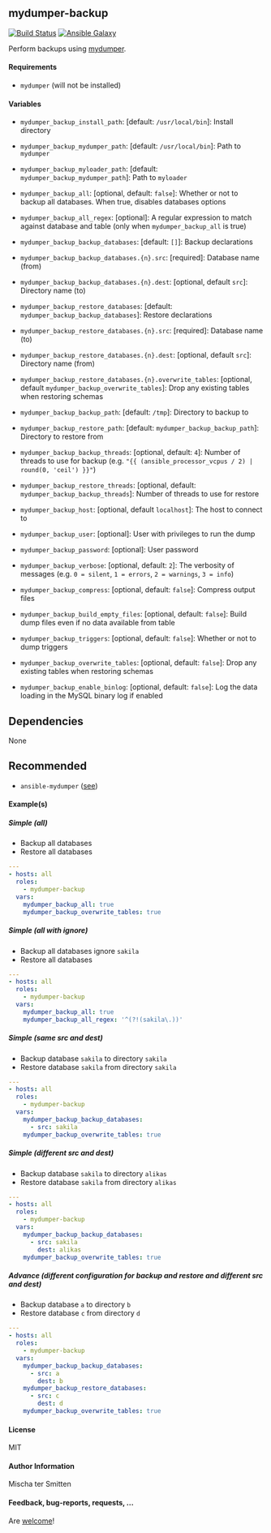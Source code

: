 ## mydumper-backup

[![Build Status](https://travis-ci.org/Oefenweb/ansible-mydumper-backup.svg?branch=master)](https://travis-ci.org/Oefenweb/ansible-mydumper-backup) [![Ansible Galaxy](http://img.shields.io/badge/ansible--galaxy-mydumper--backup-blue.svg)](https://galaxy.ansible.com/Oefenweb/mydumper-backup)

Perform backups using [mydumper](https://launchpad.net/mydumper).

#### Requirements

* `mydumper` (will not be installed)

#### Variables

* `mydumper_backup_install_path`: [default: `/usr/local/bin`]: Install directory
* `mydumper_backup_mydumper_path`: [default: `/usr/local/bin`]: Path to `mydumper`
* `mydumper_backup_myloader_path`: [default: `mydumper_backup_mydumper_path`]: Path to `myloader`

* `mydumper_backup_all`: [optional, default: `false`]: Whether or not to backup all databases. When true, disables databases options
* `mydumper_backup_all_regex`: [optional]: A regular expression to match against database and table (only when `mydumper_backup_all` is true)

* `mydumper_backup_backup_databases`: [default: `[]`]: Backup declarations
* `mydumper_backup_backup_databases.{n}.src`: [required]: Database name (from)
* `mydumper_backup_backup_databases.{n}.dest`: [optional, default `src`]: Directory name (to)

* `mydumper_backup_restore_databases`: [default: `mydumper_backup_backup_databases`]: Restore declarations
* `mydumper_backup_restore_databases.{n}.src`: [required]: Database name (to)
* `mydumper_backup_restore_databases.{n}.dest`: [optional, default `src`]: Directory name (from)
* `mydumper_backup_restore_databases.{n}.overwrite_tables`: [optional, default `mydumper_backup_overwrite_tables`]: Drop any existing tables when restoring schemas

* `mydumper_backup_backup_path`: [default: `/tmp`]: Directory to backup to
* `mydumper_backup_restore_path`: [default: `mydumper_backup_backup_path`]: Directory to restore from

* `mydumper_backup_backup_threads`: [optional, default: `4`]: Number of threads to use for backup (e.g. `"{{ (ansible_processor_vcpus / 2) | round(0, 'ceil') }}"`)
* `mydumper_backup_restore_threads`: [optional, default: `mydumper_backup_backup_threads`]: Number of threads to use for restore

* `mydumper_backup_host`: [optional, default `localhost`]: The host to connect to
* `mydumper_backup_user`: [optional]: User with privileges to run the dump
* `mydumper_backup_password`: [optional]: User password

* `mydumper_backup_verbose`: [optional, default: `2`]: The verbosity of messages (e.g. `0 = silent`, `1 = errors`, `2 = warnings`, `3 = info`)
* `mydumper_backup_compress`: [optional, default: `false`]: Compress output files
* `mydumper_backup_build_empty_files`: [optional, default: `false`]: Build dump files even if no data available from table
* `mydumper_backup_triggers`: [optional, default: `false`]: Whether or not to dump triggers
* `mydumper_backup_overwrite_tables`: [optional, default: `false`]: Drop any existing tables when restoring schemas
* `mydumper_backup_enable_binlog`: [optional, default: `false`]: Log the data loading in the MySQL binary log if enabled

## Dependencies

None

## Recommended

* `ansible-mydumper` ([see](https://github.com/Oefenweb/ansible-mydumper))

#### Example(s)

##### Simple (all)

* Backup all databases
* Restore all databases

```yaml
---
- hosts: all
  roles:
    - mydumper-backup
  vars:
    mydumper_backup_all: true
    mydumper_backup_overwrite_tables: true
```

##### Simple (all with ignore)

* Backup all databases ignore `sakila`
* Restore all databases

```yaml
---
- hosts: all
  roles:
    - mydumper-backup
  vars:
    mydumper_backup_all: true
    mydumper_backup_all_regex: '^(?!(sakila\.))'
```

##### Simple (same src and dest)

* Backup database `sakila` to directory `sakila`
* Restore database `sakila` from directory `sakila`

```yaml
---
- hosts: all
  roles:
    - mydumper-backup
  vars:
    mydumper_backup_backup_databases:
      - src: sakila
    mydumper_backup_overwrite_tables: true
```

##### Simple (different src and dest)

* Backup database `sakila` to directory `alikas`
* Restore database `sakila` from directory `alikas`

```yaml
---
- hosts: all
  roles:
    - mydumper-backup
  vars:
    mydumper_backup_backup_databases:
      - src: sakila
        dest: alikas
    mydumper_backup_overwrite_tables: true
```

##### Advance (different configuration for backup and restore and different src and dest)

* Backup database `a` to directory `b`
* Restore database `c` from directory `d`

```yaml
---
- hosts: all
  roles:
    - mydumper-backup
  vars:
    mydumper_backup_backup_databases:
      - src: a
        dest: b
    mydumper_backup_restore_databases:
      - src: c
        dest: d
    mydumper_backup_overwrite_tables: true
```

#### License

MIT

#### Author Information

Mischa ter Smitten

#### Feedback, bug-reports, requests, ...

Are [welcome](https://github.com/Oefenweb/ansible-mydumper-backup/issues)!
